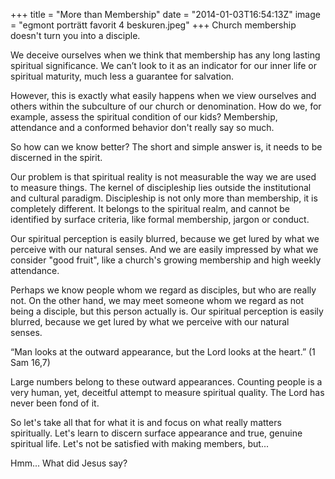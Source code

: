 +++
title = "More than Membership"
date = "2014-01-03T16:54:13Z"
image = "egmont porträtt favorit 4 beskuren.jpeg"
+++
Church membership doesn't turn you into a disciple. 

We deceive ourselves when we think that membership has any long lasting spiritual significance. We can’t look to it as an indicator for our inner life or spiritual maturity, much less a guarantee for salvation. 

However, this is exactly what easily happens when we view ourselves and others within the subculture of our church or denomination. How do we, for example, assess the spiritual condition of our kids? Membership, attendance and a conformed behavior don't really say so much. 

So how can we know better? The short and simple answer is, it needs to be discerned in the spirit.  

Our problem is that spiritual reality is not measurable the way we are used to measure things. The kernel of discipleship lies outside the institutional and cultural paradigm. Discipleship is not only more than membership, it is completely different. It belongs to the spiritual realm, and cannot be identified by surface criteria, like formal membership, jargon or conduct. 

Our spiritual perception is easily blurred, because we get lured by what we perceive with our natural senses. And we are easily impressed by what we consider "good fruit", like a church's growing membership and high weekly attendance.

Perhaps we know people whom we regard as disciples, but who are really not. On the other hand, we may meet someone whom we regard as not being a disciple, but this person actually is. Our spiritual perception is easily blurred, because we get lured by what we perceive with our natural senses. 

“Man looks at the outward appearance, but the Lord looks at the heart.” (1 Sam 16,7)

Large numbers belong to these outward appearances. Counting people is a very human, yet, deceitful attempt to measure spiritual quality. The Lord has never been fond of it.

So let's take all that for what it is and focus on what really matters spiritually. Let's learn to discern surface appearance and true, genuine spiritual life. Let's not be satisfied with making members, but...

Hmm... What did Jesus say?
